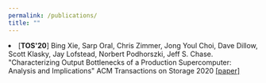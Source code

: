 ```yaml
---
permalink: /publications/
title: ""
---
```


<li>[<b>TOS'20</b>] Bing Xie, Sarp Oral, Chris Zimmer, Jong Youl Choi, Dave Dillow, Scott Klasky, Jay Lofstead, Norbert Podhorszki, Jeff S. Chase. "Characterizing Output Bottlenecks of a Production Supercomputer: Analysis and Implications" ACM Transactions on Storage 2020 <a href="bing-tos20/bing-tos20.pdf">[paper]</a>
</li>

